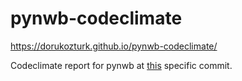 # pynwb-codeclimate

https://dorukozturk.github.io/pynwb-codeclimate/


Codeclimate report for pynwb at [this](https://github.com/NeurodataWithoutBorders/pynwb/commit/44b0d2a261cc48708e9e181281b529145a026126) specific commit.
